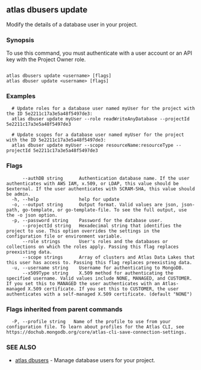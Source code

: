 ## atlas dbusers update

Modify the details of a database user in your project.


### Synopsis

To use this command, you must authenticate with a user account or an API key with the Project Owner role.



```

atlas dbusers update <username> [flags]
atlas dbuser update <username> [flags]
```

### Examples

```
  # Update roles for a database user named myUser for the project with the ID 5e2211c17a3e5a48f5497de3:
  atlas dbuser update myUser --role readWriteAnyDatabase --projectId 5e2211c17a3e5a48f5497de3

  # Update scopes for a database user named myUser for the project with the ID 5e2211c17a3e5a48f5497de3:
  atlas dbuser update myUser --scope resourceName:resourceType --projectId 5e2211c17a3e5a48f5497de3
```


### Flags

```
      --authDB string      Authentication database name. If the user authenticates with AWS IAM, x.509, or LDAP, this value should be $external. If the user authenticates with SCRAM-SHA, this value should be admin.
  -h, --help               help for update
  -o, --output string      Output format. Valid values are json, json-path, go-template, or go-template-file. To see the full output, use the -o json option.
  -p, --password string    Password for the database user.
      --projectId string   Hexadecimal string that identifies the project to use. This option overrides the settings in the configuration file or environment variable.
      --role strings       User's roles and the databases or collections on which the roles apply. Passing this flag replaces preexisting data.
      --scope strings      Array of clusters and Atlas Data Lakes that this user has access to. Passing this flag replaces preexisting data.
  -u, --username string    Username for authenticating to MongoDB.
      --x509Type string    X.509 method for authenticating the specified username. Valid values include NONE, MANAGED, and CUSTOMER. If you set this to MANAGED the user authenticates with an Atlas-managed X.509 certificate. If you set this to CUSTOMER, the user authenticates with a self-managed X.509 certificate. (default "NONE")

```


### Flags inherited from parent commands

```
  -P, --profile string   Name of the profile to use from your configuration file. To learn about profiles for the Atlas CLI, see https://dochub.mongodb.org/core/atlas-cli-save-connection-settings.

```

### SEE ALSO


* [atlas dbusers](atlas_dbusers.md)	- Manage database users for your project.



